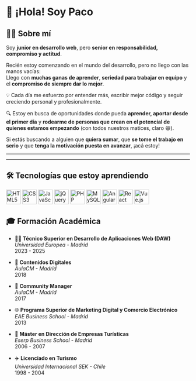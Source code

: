# 👋 ¡Hola! Soy Paco

## 👨‍💻 Sobre mí

Soy **junior en desarrollo web**, pero **senior en responsabilidad, compromiso y actitud**.

Recién estoy comenzando en el mundo del desarrollo, pero no llego con las manos vacías:  
Llego con **muchas ganas de aprender**, **seriedad para trabajar en equipo** y el **compromiso de siempre dar lo mejor**.

💡 Cada día me esfuerzo por entender más, escribir mejor código y seguir creciendo personal y profesionalmente.

🔍 Estoy en busca de oportunidades donde pueda **aprender, aportar desde el primer día** y **rodearme de personas que crean en el potencial de quienes estamos empezando** (con todos nuestros matices, claro 😄).

Si estás buscando a alguien que **quiera sumar**, que **se tome el trabajo en serio** y que **tenga la motivación puesta en avanzar**, ¡acá estoy!

---


---

## 🛠️ Tecnologías que estoy aprendiendo

<p align="left">
  <img src="https://cdn.jsdelivr.net/gh/devicons/devicon/icons/html5/html5-original.svg" alt="HTML5" width="40" height="40"/>
  <img src="https://cdn.jsdelivr.net/gh/devicons/devicon/icons/css3/css3-original.svg" alt="CSS3" width="40" height="40"/>
  <img src="https://cdn.jsdelivr.net/gh/devicons/devicon/icons/javascript/javascript-original.svg" alt="JavaScript" width="40" height="40"/>
  <img src="https://cdn.jsdelivr.net/gh/devicons/devicon/icons/jquery/jquery-original.svg" alt="jQuery" width="40" height="40"/>
  <img src="https://cdn.jsdelivr.net/gh/devicons/devicon/icons/php/php-original.svg" alt="PHP" width="40" height="40"/>
  <img src="https://cdn.jsdelivr.net/gh/devicons/devicon/icons/mysql/mysql-original.svg" alt="MySQL" width="40" height="40"/>
  <img src="https://cdn.jsdelivr.net/gh/devicons/devicon/icons/angularjs/angularjs-original.svg" alt="Angular" width="40" height="40"/>
  <img src="https://cdn.jsdelivr.net/gh/devicons/devicon/icons/react/react-original.svg" alt="React" width="40" height="40"/>
  <img src="https://cdn.jsdelivr.net/gh/devicons/devicon/icons/vuejs/vuejs-original.svg" alt="Vue.js" width="40" height="40"/>
</p>


## 🎓 Formación Académica

- 🧑‍💻 **Técnico Superior en Desarrollo de Aplicaciones Web (DAW)**  
  *Universidad Europea - Madrid*  
  2023 - 2025

- 📱 **Contenidos Digitales**  
  *AulaCM - Madrid*  
  2018

- 💬 **Community Manager**  
  *AulaCM - Madrid*  
  2017

- 🌐 **Programa Superior de Marketing Digital y Comercio Electrónico**  
  *EAE Business School - Madrid*  
  2013

- 🧭 **Máster en Dirección de Empresas Turísticas**  
  *Eserp Business School - Madrid*  
  2006 - 2007

- ✈️ **Licenciado en Turismo**  
  *Universidad Internacional SEK - Chile*  
  1998 - 2004
